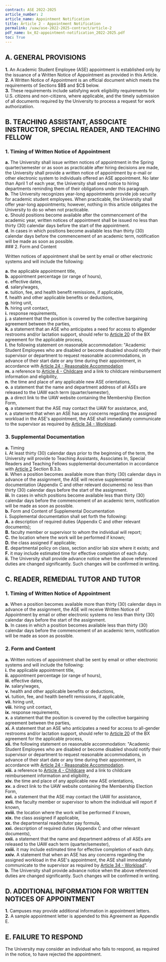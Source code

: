 ```yaml
---
contract: ASE 2022-2025
article_number: 2
article_name: Appointment Notification 
title: Article 2 - Appointment Notification 
permalink: /uaw/ase-2022-2025-contract/article-2
pdf_name: bx_02-appointment-notification_2022-2025.pdf
toc: True
---
```



## A. GENERAL PROVISIONS

<div class="lvl2"><b>1.</b> An Academic Student Employee (ASE) appointment is established only by the issuance of a Written Notice of Appointment as provided in this Article.</div>
<div class="lvl2"><b>2.</b> A Written Notice of Appointment is an official document which meets the requirements of Sections $B$ and $C$ below.</div>
<div class="lvl2"><b>3.</b> These requirements include satisfying work eligibility requirements for U.S. citizens and non-citizens, where applicable, and the timely submission of all documents required by the University to process a request for work authorizatiion.</div>

## B. TEACHING ASSISTANT, ASSOCIATE INSTRUCTOR, SPECIAL READER, AND TEACHING FELLOW

### 1. Timing of Written Notice of Appointment
<div class="lvl3"><b>a.</b> The University shall issue written notices of appointment in the Spring quarter/semester or as soon as practicable after hiring decisions are made, the University shall provide a written notice of appointment by e-mail or other electronic system to individuals offered an ASE appointment. No later than April 1 of each year, the University shall send notice to hiring departments reminding them of their obligations under this paragraph.</div>
<div class="lvl3"><b>b.</b> The University recognizes year-long appointments provide job security for academic student employees. When practicable, the University shall offer year-long appointments; however, nothing in this article obligates the University to do so when not practicable.</div>
<div class="lvl3"><b>c.</b> Should positions become available after the commencement of the academic year, written notices of appointment shall be issued no less than thirty (30) calendar days before the start of the appointment.</div>
<div class="lvl3"><b>d.</b> In cases in which positions become available less than thirty (30) calendar days before the commencement of an academic term, notification will be made as soon as possible.</div>
### 2. Form and Content

Written notices of appointment shall be sent by email or other electronic systems and will include the following:
<div class="lvl3"><b>a.</b> the applicable appointment title,</div>
<div class="lvl3"><b>b.</b> appointment percentage (or range of hours),</div>
<div class="lvl3"><b>c.</b> effective dates,</div>
<div class="lvl3"><b>d.</b> salary/wages,</div>
<div class="lvl3"><b>e.</b> tuition, fee, and health benefit remissions, if applicable,</div>
<div class="lvl3"><b>f.</b> health and other applicable benefits or deductions,</div>
<div class="lvl3"><b>g.</b> hiring unit,</div>
<div class="lvl3"><b>h.</b> hiring unit contact,</div>
<div class="lvl3"><b>i.</b> response requirements,</div>
<div class="lvl3"><b>j.</b> a statement that the position is covered by the collective bargaining agreement between the parties,</div>
<div class="lvl3"><b>k.</b> a statement that an ASE who anticipates a need for access to allgender restrooms and/or lactation support, should refer to <a href="/uaw/ase-2022-2025-contract/article-20">Article 20</a> of the BX agreement for the applicable process,</div>
<div class="lvl3"><b>l.</b> the following statement on reasonable accommodation: "Academic Student Employees who are disabled or become disabled should notify their supervisor or department to request reasonable accommodations, in advance of their start date or any time during their appointment, in accordance with <a href="/uaw/ase-2022-2025-contract/article-24">Article 24 - Reasonable Accommodation</a></div>
<div class="lvl3"><b>m.</b> a reference to <a href="/uaw/ase-2022-2025-contract/article-4">Article 4 - Childcare</a> and a link to childcare reimbursement information and eligibility,</div>
<div class="lvl3"><b>n.</b> the time and place of any applicable new ASE orientations,</div>
<div class="lvl3"><b>o.</b> a statement that the name and department address of all ASEs are released to the UAW each term (quarter/semester),</div>
<div class="lvl3"><b>p.</b> a direct link to the UAW website containing the Membership Election Form,</div>
<div class="lvl3"><b>q.</b> a statement that the ASE may contact the UAW for assistance, and,</div>
<div class="lvl3"><b>r.</b> a statement that when an ASE has any concerns regarding the assigned workload in the ASE's appointment, the ASE shall immediately communicate to the supervisor as required by <a href="/uaw/ase-2022-2025-contract/article-34">Article 34 - Workload</a>.</div>

### 3. Supplemental Documentation

<div class="lvl3"><b>a.</b> 
 Timing</div>
<div class="lvl4"><b>i.</b> 
 At least thirty (30) calendar days prior to the beginning of the term, the University will provide to Teaching Assistants, Associates In, Special Readers and Teaching Fellows supplemental documentation in accordance with <a href="/uaw/ase-2022-2025-contract/article-2">Article 2</a> Section B.3.b.</div>
<div class="lvl4"><b>ii.</b> 
 When a position becomes available more than thirty (30) calendar days in advance of the assignment, the ASE will receive supplemental documentation (Appendix C and other relevant documents) no less than thirty (30) calendar days before the start of the assignment.</div>
<div class="lvl4"><b>iii.</b> 
 In cases in which positions become available less than thirty (30) calendar days before the commencement of an academic term, notification will be made as soon as possible.</div>
<div class="lvl3"><b>b.</b> 
 Form and Content of Supplemental Documentation</div>
<div class="lvl4"><b>i.</b> 
 Supplemental documentation shall set forth the following:</div>
<div class="lvl5"><b>A.</b> 
 a description of required duties (Appendix C and other relevant documents);</div>
<div class="lvl5"><b>B.</b> 
 faculty member or supervisor to whom the individual will report;</div>
<div class="lvl5"><b>C.</b> 
 the location where the work will be performed if known;</div>
<div class="lvl5"><b>D.</b> 
 the class assigned if applicable;</div>
<div class="lvl5"><b>E.</b> 
 departmental policy on class, section and/or lab size where it exists; and</div>
<div class="lvl5"><b>F.</b> 
 it may include estimated time for effective completion of each duty.</div>
<div class="lvl4"><b>ii.</b> 
 The University shall provide advance notice when the above referenced duties are changed significantly. Such changes will be confirmed in writing.</div>
  
## C. READER, REMEDIAL TUTOR AND TUTOR

### 1. Timing of Written Notice of Appointment
<div class="lvl3"><b>a.</b> When a position becomes available more than thirty (30) calendar days in advance of the assignment, the ASE will receive Written Notice of Appointment by email or other electronic systems no less than thirty (30) calendar days before the start of the assignment.</div>
<div class="lvl3"><b>b.</b> In cases in which a position becomes available less than thirty (30) calendar days before the commencement of an academic term, notification will be made as soon as possible.</div>

### 2. Form and Content

<div class="lvl3"><b>a.</b> 
 Written notices of appointment shall be sent by email or other electronic systems and will include the following:</div>
<div class="lvl4"><b>i.</b> 
 the applicable appointment title,</div>
<div class="lvl4"><b>ii.</b> 
 appointment percentage (or range of hours),</div>
<div class="lvl4"><b>iii.</b> 
 effective dates,</div>
<div class="lvl4"><b>iv.</b> 
 salary/wages,</div>
<div class="lvl4"><b>v.</b> 
 health and other applicable benefits or deductions,</div>
<div class="lvl4"><b>vi.</b> 
 tuition, fee, and health benefit remissions, if applicable,</div>
<div class="lvl4"><b>vii.</b> 
 hiring unit,</div>
<div class="lvl4"><b>viii.</b> 
 hiring unit contact,</div>
<div class="lvl4"><b>ix.</b> 
 response requirements,</div>
<div class="lvl4"><b>x.</b> 
 a statement that the position is covered by the collective bargaining agreement between the parties,</div>
<div class="lvl4"><b>xi.</b> 
 A statement that an ASE who anticipates a need for access to all-gender restrooms and/or lactation support, should refer to <a href="/uaw/ase-2022-2025-contract/article-20">Article 20</a> of the BX agreement for the applicable process,</div>
<div class="lvl4"><b>xii.</b> 
 the following statement on reasonable accommodation: "Academic Student Employees who are disabled or become disabled should notify their supervisor or department to request reasonable accommodations, in advance of their start date or any time during their appointment, in accordance with <a href="/uaw/ase-2022-2025-contract/article-24">Article 24 - Reasonable Accommodation</a>.</div>
<div class="lvl4"><b>xiii.</b> 
 a reference to <a href="/uaw/ase-2022-2025-contract/article-4">Article 4 - Childcare</a> and a link to childcare reimbursement information and eligibility,</div>
<div class="lvl4"><b>xiv.</b> 
 the time and place of any applicable new ASE orientations,</div>
<div class="lvl4"><b>xv.</b> 
 a direct link to the UAW website containing the Membership Election Form,</div>
<div class="lvl4"><b>xvi.</b> 
 a statement that the ASE may contact the UAW for assistance,</div>
<div class="lvl4"><b>xvii.</b> 
 the faculty member or supervisor to whom the individual will report if known,</div>
<div class="lvl4"><b>xviii.</b> 
 the location where the work will be performed if known,</div>
<div class="lvl4"><b>xix.</b> 
 the class assigned if applicable,</div>
<div class="lvl4"><b>xx.</b> 
 the departmental reader/tutor pay formula,</div>
<div class="lvl4"><b>xxi.</b> 
 description of required duties (Appendix C and other relevant documents),</div>
<div class="lvl4"><b>xxii.</b> 
 a statement that the name and department address of all ASEs are released to the UAW each term (quarter/semester),</div>
<div class="lvl4"><b>xxiii.</b> 
 it may include estimated time for effective completion of each duty.</div>
<div class="lvl4"><b>xxiv.</b> 
 A statement that when an ASE has any concerns regarding the assigned workload in the ASE's appointment, the ASE shall immediately communicate to the supervisor as required by <a href="/uaw/ase-2022-2025-contract/article-34">Article 34 - Workload</a>".</div>
<div class="lvl3"><b>b.</b> 
 The University shall provide advance notice when the above referenced duties are changed significantly. Such changes will be confirmed in writing.</div>

## D. ADDITIONAL INFORMATION FOR WRITTEN NOTICES OF APPOINTMENT

<div class="lvl2"><b>1.</b> Campuses may provide additional information in appointment letters.</div>
<div class="lvl2"><b>2.</b> A sample appointment letter is appended to this Agreement as Appendix E.</div>

## E. FAILURE TO RESPOND

The University may consider an individual who fails to respond, as required in the notice, to have rejected the appointment.

